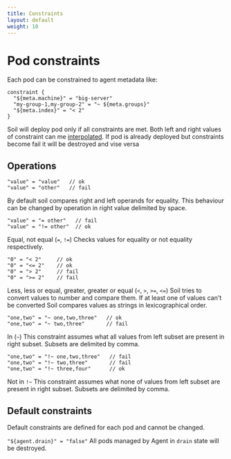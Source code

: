 ```yaml
---
title: Constraints
layout: default
weight: 10
---
```


# Pod constraints

Each pod can be constrained to agent metadata like:

```hcl
constraint {
  "${meta.machine}" = "big-server"
  "my-group-1,my-group-2" = "~ ${meta.groups}"
  "${meta.index}" = "< 2"
}
```

Soil will deploy pod only if all constraints are met. Both left and right values of constraint can me [interpolated](/soil/pod/interpolation). If pod is already deployed but constraints become fail it will be destroyed and vise versa

## Operations

```hcl
"value" = "value"   // ok
"value" = "other"   // fail
```

By default soil compares right and left operands for equality. This behaviour can be changed by operation in right value delimited by space.  

```hcl
"value" = "= other"   // fail
"value" = "!= other"  // ok
```

Equal, not equal (`=`, `!=`) Checks values for equality or not equality respectively.
 
```hcl
"0" = "< 2"     // ok
"0" = "<= 2"    // ok
"0" = "> 2"     // fail
"0" = ">= 2"    // fail
```

Less, less or equal, greater, greater or equal (`<`, `>`, `>=`, `<=`) Soil tries to convert values to number and compare them. If at least one of values can't be converted Soil compares values as strings in lexicographical order. 

```hcl
"one,two" = "~ one,two,three"   // ok
"one,two" = "~ two,three"       // fail
```

In (`~`) This constraint assumes what all values from left subset are present in right subset. Subsets are delimited by comma.

```hcl
"one,two" = "!~ one,two,three"   // fail
"one,two" = "!~ two,three"       // fail
"one,two" = "!~ three,four"      // ok
```

Not in `!~` This constraint assumes what none of values from left subset are present in right subset. Subsets are delimited by comma.

## Default constraints

Default constraints are defined for each pod and cannot be changed.

`"${agent.drain}" = "false"` All pods managed by Agent in `drain` state will be destroyed.